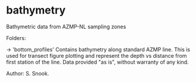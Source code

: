 # bathymetry
Bathymetric data from AZMP-NL sampling zones

Folders:

-> 'bottom_profiles'
Contains bathymetry along standard AZMP line.
This is used for transect figure plotting and represent the depth vs distance from first station of the line.
Data provided "as is", without warranty of any kind.

Author: S. Snook.



